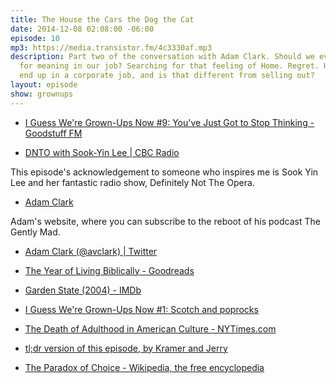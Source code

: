 ```yaml
---
title: The House the Cars the Dog the Cat
date: 2014-12-08 02:08:00 -06:00
episode: 10
mp3: https://media.transistor.fm/4c3330af.mp3
description: Part two of the conversation with Adam Clark. Should we even bother looking
  for meaning in our job? Searching for that feeling of Home. Regret. How does a person
  end up in a corporate job, and is that different from selling out?
layout: episode
show: grownups
---
```


* [I Guess We're Grown-Ups Now #9: You've Just Got to Stop Thinking - Goodstuff FM][1]

* [DNTO with Sook-Yin Lee | CBC Radio][2]

This episode's acknowledgement to someone who inspires me is Sook Yin Lee and her fantastic radio show, Definitely Not The Opera.

* [Adam Clark][3]

Adam's website, where you can subscribe to the reboot of his podcast The Gently Mad.

* [Adam Clark (@avclark) | Twitter][4]

* [The Year of Living Biblically - Goodreads][5]

* [Garden State (2004) - IMDb][6]

* [I Guess We're Grown-Ups Now #1: Scotch and poprocks][7]

* [The Death of Adulthood in American Culture - NYTimes.com][8]

* [tl;dr version of this episode, by Kramer and Jerry][9]

* [The Paradox of Choice - Wikipedia, the free encyclopedia][10]

[1]: http://goodstuff.fm/grownups/9
[2]: http://www.cbc.ca/dnto/
[3]: http://avclark.com/
[4]: https://twitter.com/avclark
[5]: http://www.goodreads.com/book/show/495395.The_Year_of_Living_Biblically
[6]: http://www.imdb.com/title/tt0333766/
[7]: http://goodstuff.fm/grownups/1
[8]: http://mobile.nytimes.com/2014/09/14/magazine/the-death-of-adulthood-in-american-culture.html?_r=0
[9]: http://avclark.com/its-a-sad-state-of-affairs-jerry/
[10]: http://en.wikipedia.org/wiki/The_Paradox_of_Choice
